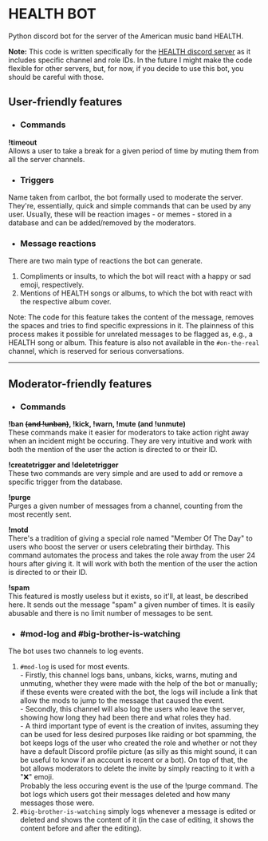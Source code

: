 # HEALTH BOT
Python discord bot for the server of the American music band HEALTH.

**Note:** This code is written specifically for the [HEALTH discord server](http://discord.gg/health "HEALTH discord server") as it includes specific channel and role IDs. In the future I might make the code flexible for other servers, but, for now, if you decide to use this bot, you should be careful with those.

## User-friendly features


- ### Commands
**!timeout**<br>
Allows a user to take a break for a given period of time by muting them from all the server channels.

- ### Triggers
Name taken from carlbot, the bot formally used to moderate the server. They're, essentially, quick and simple commands that can be used by any user.
Usually, these will be reaction images - or memes - stored in a database and can be added/removed by the moderators.

- ### Message reactions
There are two main type of reactions the bot can generate.
  1. Compliments or insults, to which the bot will react with a happy or sad emoji, respectively.
  2. Mentions of HEALTH songs or albums, to which the bot with react with the respective album cover.

Note: The code for this feature takes the content of the message, removes the spaces and tries to find specific expressions in it. The plainness of this process makes it possible for unrelated messages to be flagged as, e.g., a HEALTH song or album. This feature is also not available in the ``#on-the-real`` channel, which is reserved for serious conversations.

---

## Moderator-friendly features
- ### Commands
**!ban ~~(and !unban)~~, !kick, !warn, !mute (and !unmute)**<br>
These commands make it easier for moderators to take action right away when an incident might be occuring. They are very intuitive and work with both the mention of the user the action is directed to or their ID.

**!createtrigger and !deletetrigger**<br>
These two commands are very simple and are used to add or remove a specific trigger from the database.

**!purge**<br>
Purges a given number of messages from a channel, counting from the most recently sent.

**!motd**<br>
There's a tradition of giving a special role named "Member Of The Day" to users who boost the server or users celebrating their birthday. This command automates the process and takes the role away from the user 24 hours after giving it. It will work with both the mention of the user the action is directed to or their ID.

**!spam**<br>
This featured is mostly useless but it exists, so it'll, at least, be described here. It sends out the message "spam" a given number of times. It is easily abusable and there is no limit number of messages to be sent.

- ### #mod-log and #big-brother-is-watching
The bot uses two channels to log events.
  1. ``#mod-log`` is used for most events.<br>
    - Firstly, this channel logs bans, unbans, kicks, warns, muting and unmuting, whether they were made with the help of the bot or manually; if these events were created with the bot, the logs will include a link that allow the mods to jump to the message that caused the event.<br>
    - Secondly, this channel will also log the users who leave the server, showing how long they had been there and what roles they had.<br>
    - A third important type of event is the creation of invites, assuming they can be used for less desired purposes like raiding or bot spamming, the bot keeps logs of the user who created the role and whether or not they have a default Discord profile picture (as silly as this might sound, it can be useful to know if an account is recent or a bot). On top of that, the bot allows moderators to delete the invite by simply reacting to it with a "❌" emoji.<br>
    Probably the less occuring event is the use of the !purge command. The bot logs which users got their messages deleted and how many messages those were.
  2. ``#big-brother-is-watching`` simply logs whenever a message is edited or deleted and shows the content of it (in the case of editing, it shows the content before and after the editing).

